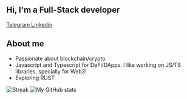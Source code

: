 ## Hi, I'm a Full-Stack developer

<a href="https://t.me/saadjhk">
  Telegram
</a>

<a href="https://www.linkedin.com/in/saadjhk/">
  Linkedin
</a>

</br>

## About me
- Passionate about blockchain/crypto
- Javascript and Typescript for DeFi/DApps. I like working on JS/TS libraries, specially for Web3! 
- Exploring RUST

![Streak](https://streak-stats.demolab.com/?user=saadjhk)
![My GitHub stats](https://github-readme-stats.vercel.app/api?username=saadjhk)
